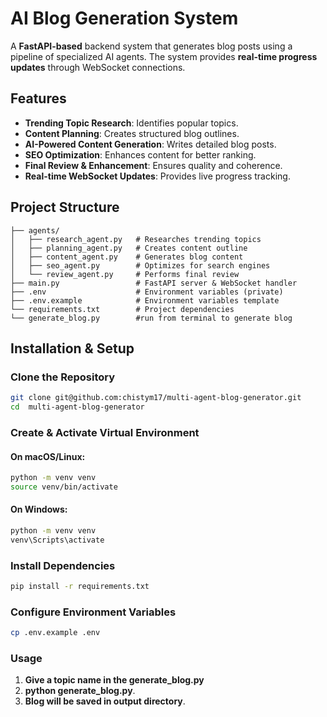 # AI Blog Generation System

A **FastAPI-based** backend system that generates blog posts using a pipeline of specialized AI agents. The system provides **real-time progress updates** through WebSocket connections.

## Features

- **Trending Topic Research**: Identifies popular topics.
- **Content Planning**: Creates structured blog outlines.
- **AI-Powered Content Generation**: Writes detailed blog posts.
- **SEO Optimization**: Enhances content for better ranking.
- **Final Review & Enhancement**: Ensures quality and coherence.
- **Real-time WebSocket Updates**: Provides live progress tracking.

## Project Structure

```
├── agents/
│   ├── research_agent.py   # Researches trending topics
│   ├── planning_agent.py   # Creates content outline
│   ├── content_agent.py    # Generates blog content
│   ├── seo_agent.py        # Optimizes for search engines
│   └── review_agent.py     # Performs final review
├── main.py                 # FastAPI server & WebSocket handler
├── .env                    # Environment variables (private)
├── .env.example            # Environment variables template
└── requirements.txt        # Project dependencies
└── generate_blog.py        #run from terminal to generate blog
```

## Installation & Setup

### Clone the Repository

```bash
git clone git@github.com:chistym17/multi-agent-blog-generator.git
cd  multi-agent-blog-generator
```

### Create & Activate Virtual Environment

#### On macOS/Linux:

```bash
python -m venv venv
source venv/bin/activate
```

#### On Windows:

```bash
python -m venv venv
venv\Scripts\activate
```

### Install Dependencies

```bash
pip install -r requirements.txt
```

### Configure Environment Variables

```bash
cp .env.example .env
```

### Usage
1. **Give a topic name in the generate_blog.py**
2. **python generate_blog.py**.
3. **Blog will be saved in output directory**.

```
